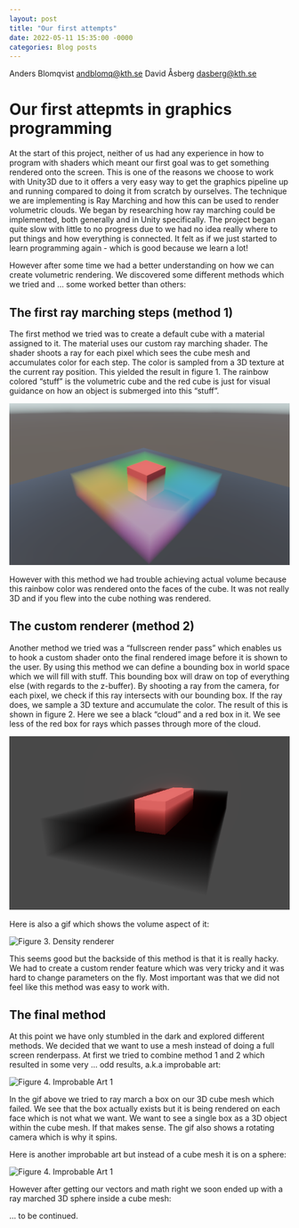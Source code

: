 ```yaml
---
layout: post
title: "Our first attempts"
date: 2022-05-11 15:35:00 -0000
categories: Blog posts
---
```

Anders Blomqvist andblomq@kth.se 
David Åsberg dasberg@kth.se 

# Our first attepmts in graphics programming

At the start of this project, neither of us had any experience in how to program
with shaders which meant our first goal was to get something rendered onto the screen.
This is one of the reasons we choose to work with Unity3D due to it offers a very easy way to get the graphics pipeline up and running compared to doing it from scratch by ourselves. The technique we are implementing is Ray Marching and how this can be used to render volumetric clouds. We began by researching how ray marching could be implemented, both generally and in Unity specifically. The project began quite slow with little to no progress due to we had no idea really where to put things and how everything is connected. It felt as if we just started to learn programming again - which is good because we learn a lot!

However after some time we had a better understanding on how we can create volumetric rendering. We discovered some different methods which we tried and … some worked better than others: 

## The first ray marching steps (method 1)
The first method we tried was to create a default cube with a material assigned to it. The material uses our custom ray marching shader. The shader shoots a ray for each pixel which sees the cube mesh and accumulates color for each step. The color is sampled from a 3D texture at the current ray position. This yielded the result in figure 1. The rainbow colored “stuff” is the volumetric cube and the red cube is just for visual guidance on how an object is submerged into this “stuff”.

![Figure 1. First ray marching test](./../screenshots/first-raymarch-sample.png)

However with this method we had trouble achieving actual volume because this rainbow color was rendered onto the faces of the cube. It was not really 3D and if you flew into the cube nothing was rendered.

## The custom renderer (method 2)

Another method we tried was a “fullscreen render pass” which enables us to hook a custom shader onto the final rendered image before it is shown to the user. By using this method we can define a bounding box in world space which we will fill with stuff. This bounding box will draw on top of everything else (with regards to the z-buffer). By shooting a ray from the camera, for each pixel, we check if this ray intersects with our bounding box. If the ray does, we sample a 3D texture and accumulate the color. The result of this is shown in figure 2. Here we see a black “cloud” and a red box in it. We see less of the red box for rays which passes through more of the cloud.

![Figure 2. First density test](./../screenshots/first-density-test.png)

Here is also a gif which shows the volume aspect of it:

![Figure 3. Density renderer](./../screenshots/density-render.gif)

This seems good but the backside of this method is that it is really hacky. We had to create a custom render feature which was very tricky and it was hard to change parameters on the fly. Most important was that we did not feel like this method was easy to work with.

## The final method

At this point we have only stumbled in the dark and explored different methods. We decided that we want to use a mesh instead of doing a full screen renderpass. At first we tried to combine method 1 and 2 which resulted in some very … odd results, a.k.a improbable art:

![Figure 4. Improbable Art 1](./../screenshots/improbable-art-1.gif)

In the gif above we tried to ray march a box on our 3D cube mesh which failed. We see that the box actually exists but it is being rendered on each face which is not what we want. We want to see a single box as a 3D object within the cube mesh. If that makes sense. The gif also shows a rotating camera which is why it spins.

Here is another improbable art but instead of a cube mesh it is on a sphere:

![Figure 4. Improbable Art 1](./../screenshots/improbable-art-2.gif)

However after getting our vectors and math right we soon ended up with a ray marched 3D sphere inside a cube mesh:

… to be continued.

